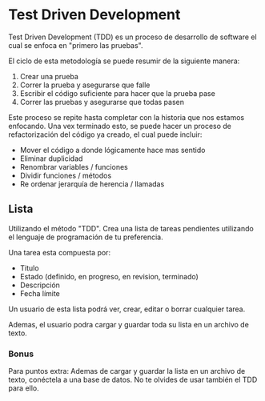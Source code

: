 # Test Driven Development
Test Driven Development (TDD) es un proceso de desarrollo de software el cual se enfoca en "primero las pruebas".

El ciclo de esta metodología se puede resumir de la siguiente manera:
1. Crear una prueba
2. Correr la prueba y asegurarse que falle
3. Escribir el código suficiente para hacer que la prueba pase
4. Correr las pruebas y asegurarse que todas pasen

Este proceso se repite hasta completar con la historia que nos estamos enfocando. Una vex terminado esto, se puede hacer un proceso de refactorización del código ya creado, el cual puede incluir:
- Mover el código a donde lógicamente hace mas sentido
- Eliminar duplicidad
- Renombrar variables / funciones
- Dividir funciones / métodos
- Re ordenar jerarquía de herencia / llamadas


## Lista
Utilizando el método "TDD". Crea una lista de tareas pendientes utilizando el lenguaje de programación de tu preferencia.

Una tarea esta compuesta por:
- Titulo
- Estado (definido, en progreso, en revision, terminado)
- Descripción
- Fecha límite

Un usuario de esta lista podrá ver, crear, editar o borrar cualquier tarea.

Ademas, el usuario podra cargar y guardar toda su lista en un archivo de texto.

### Bonus
Para puntos extra:
Ademas de cargar y guardar la lista en un archivo de texto, conéctela a una base de datos. No te olvides de usar también el TDD para ello.